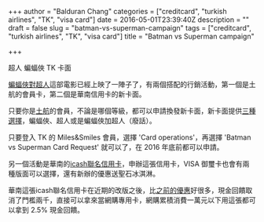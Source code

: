 +++
author = "Balduran Chang"
categories = ["creditcard", "turkish airlines", "TK", "visa card"]
date = 2016-05-01T23:39:40Z
description = ""
draft = false
slug = "batman-vs-superman-campaign"
tags = ["creditcard", "turkish airlines", "TK", "visa card"]
title = "Batman vs Superman campaign"

+++


超人  蝙蝠俠  TK 卡面

[蝙蝠俠對超人](http://www.batmanvsupermandawnofjustice.com)這部電影已經上映了一陣子了，有兩個搭配的行銷活動，第一個是土航的會員卡，第二個是華南信用卡的新卡面。

只要你是[土航](http://www.turkishairlines.com)的會員，不論是哪個等級，都可以申請換發新卡面，新卡面提供[三種選擇](http://www.turkishairlines.com/en-tr/corporate/news/news/your-favorite-heroes-are-at-miles-smiles-from-25-march-onward)，蝙蝠俠、超人或是蝙蝠俠加超人（廢話）。

只要登入 TK 的 Miles&Smiles 會員，選擇 'Card operations'，再選擇 'Batman vs Superman Card Request' 就可以了，在 2016 年底前都可以申請。

另一個活動是華南的[icash聯名信用卡](http://www.hncb.com.tw/credit/card_icash.shtml)，申辦這張信用卡，VISA 御璽卡也會有兩種版面可以選擇，還有新辦的優惠送聖石冰淇淋。

華南這張icash聯名信用卡在近期的改版之後，比[之前的優惠](/2015/07/06/icashlian-ming-qia/)好很多，現金回饋取消了門檻兩千，直接可以拿來當網購專用卡，網購累積消費一萬元以下用這張都可以拿到 2.5%  現金回饋。

